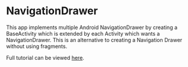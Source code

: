 NavigationDrawer
================

This app implements multiple Android NavigationDrawer by creating a BaseActivity which is extended by each Activity which wants a NavigationDrawer. This is an alternative to creating a Navigation Drawer without using fragments.

Full tutorial can be viewed [here](http://naddydroid.blogspot.in/).
